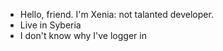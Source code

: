 - Hello, friend. I'm Xenia: not talanted developer. 
- Live in Syberia
- I don't know why I've logger in
